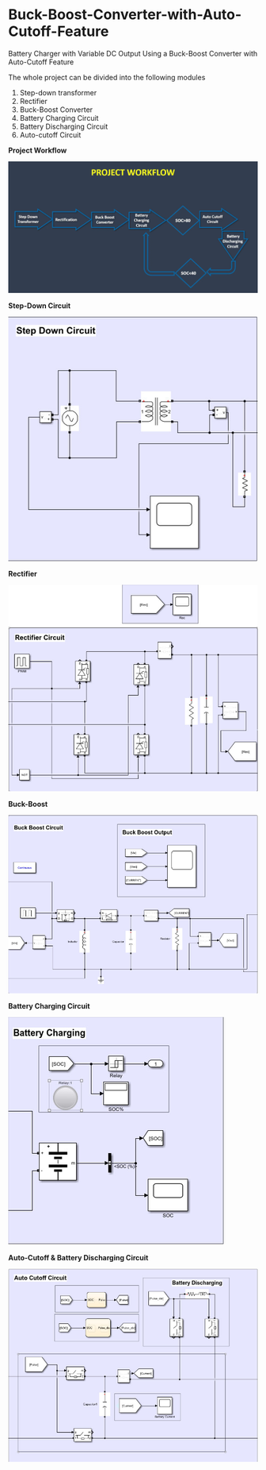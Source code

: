 # Buck-Boost-Converter-with-Auto-Cutoff-Feature
Battery Charger with Variable DC Output Using a Buck-Boost Converter with Auto-Cutoff Feature

The whole project can be divided into the following modules
  1. Step-down transformer
  2. Rectifier
  3. Buck-Boost Converter
  4. Battery Charging Circuit
  5. Battery Discharging Circuit
  6. Auto-cutoff Circuit



  

**Project Workflow**



![](project_workflow.jpg)




**Step-Down Circuit**


![](stepdown.jpg)



**Rectifier**


![](rectifier.jpg)



**Buck-Boost**


![](buck_boost.jpg)




**Battery Charging Circuit**


![](battery_charging.jpg)



**Auto-Cutoff & Battery Discharging Circuit**


![](auto_cutoff.jpg)


